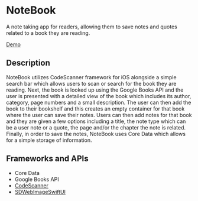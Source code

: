 # NoteBook

A note taking app for readers, allowing them to save notes and quotes related to a book they are reading. 

[Demo](https://www.armanattar.com/noteBook)

## Description

NoteBook utilizes CodeScanner framework for iOS alongside a simple search bar which allows users to scan or search for the book they are reading. Next, the book is looked up
using the Google Books API and the user is presented with a detailed view of the book which includes its author, category, page numbers and a small description. The user can then
add the book to their bookshelf and this creates an empty container for that book where the user can save their notes. Users can then add notes for that book
and they are given a few options including a title, the note type which can be a user note or a quote, the page and/or the chapter the note is related. Finally, in order to 
save the notes, NoteBook uses Core Data which allows for a simple storage of information.

## Frameworks and APIs

* Core Data
* Google Books API
* [CodeScanner](https://github.com/twostraws/CodeScanner)
* [SDWebImageSwiftUI](https://github.com/SDWebImage/SDWebImageSwiftUI)
